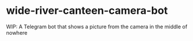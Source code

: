 # wide-river-canteen-camera-bot
WIP: A Telegram bot that shows a picture from the camera in the middle of nowhere

